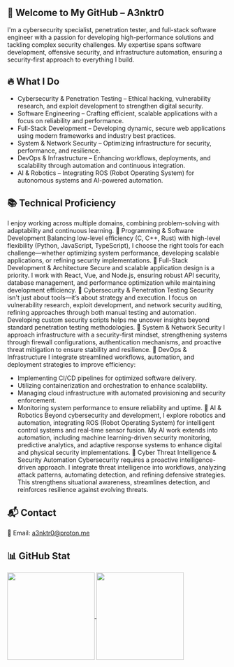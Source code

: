 ## 👋 Welcome to My GitHub – A3nktr0
I'm a cybersecurity specialist, penetration tester, and full-stack software engineer with a passion for developing high-performance solutions and tackling complex security challenges. My expertise spans software development, offensive security, and infrastructure automation, ensuring a security-first approach to everything I build.
## 🔥 What I Do
- Cybersecurity & Penetration Testing – Ethical hacking, vulnerability research, and exploit development to strengthen digital security.
- Software Engineering – Crafting efficient, scalable applications with a focus on reliability and performance.
- Full-Stack Development – Developing dynamic, secure web applications using modern frameworks and industry best practices.
- System & Network Security – Optimizing infrastructure for security, performance, and resilience.
- DevOps & Infrastructure – Enhancing workflows, deployments, and scalability through automation and continuous integration.
- AI & Robotics – Integrating ROS (Robot Operating System) for autonomous systems and AI-powered automation.

## 📚 Technical Proficiency
I enjoy working across multiple domains, combining problem-solving with adaptability and continuous learning.
🔹 Programming & Software Development
Balancing low-level efficiency (C, C++, Rust) with high-level flexibility (Python, JavaScript, TypeScript), I choose the right tools for each challenge—whether optimizing system performance, developing scalable applications, or refining security implementations.
🔹 Full-Stack Development & Architecture
Secure and scalable application design is a priority. I work with React, Vue, and Node.js, ensuring robust API security, database management, and performance optimization while maintaining development efficiency.
🔹 Cybersecurity & Penetration Testing
Security isn't just about tools—it’s about strategy and execution. I focus on vulnerability research, exploit development, and network security auditing, refining approaches through both manual testing and automation. Developing custom security scripts helps me uncover insights beyond standard penetration testing methodologies.
🔹 System & Network Security
I approach infrastructure with a security-first mindset, strengthening systems through firewall configurations, authentication mechanisms, and proactive threat mitigation to ensure stability and resilience.
🔹 DevOps & Infrastructure
I integrate streamlined workflows, automation, and deployment strategies to improve efficiency:
- Implementing CI/CD pipelines for optimized software delivery.
- Utilizing containerization and orchestration to enhance scalability.
- Managing cloud infrastructure with automated provisioning and security enforcement.
- Monitoring system performance to ensure reliability and uptime.
🔹 AI & Robotics
Beyond cybersecurity and development, I explore robotics and automation, integrating ROS (Robot Operating System) for intelligent control systems and real-time sensor fusion. My AI work extends into automation, including machine learning-driven security monitoring, predictive analytics, and adaptive response systems to enhance digital and physical security implementations.
🔹 Cyber Threat Intelligence & Security Automation
Cybersecurity requires a proactive intelligence-driven approach. I integrate threat intelligence into workflows, analyzing attack patterns, automating detection, and refining defensive strategies. This strengthens situational awareness, streamlines detection, and reinforces resilience against evolving threats.

## 📬 Contact
📧 Email: a3nktr0@proton.me

## 📊 GitHub Stat
<a href="https://github.com/a3nktr0/github-readme-stats">
  <img height=200 align="center" src="https://github-readme-stats.vercel.app/api/top-langs/?username=a3nktr0&size_weight=0.5&count_weight=0.5&langs_count=10&theme=dark&hide_progress=true" />
</a>
<a href="https://github.com/a3nktr0/convoychat">
  <img height=200 align="center" src="https://github-readme-stats.vercel.app/api?username=a3nktr0&show_icons=true&theme=dark" />
</a>
